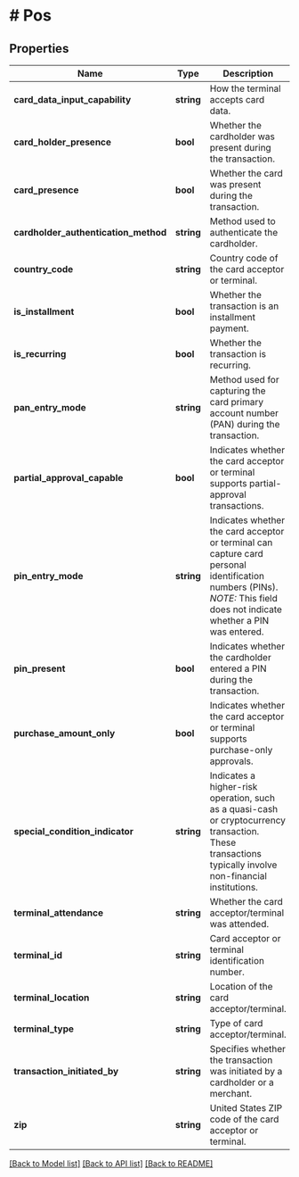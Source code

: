 # # Pos

## Properties

Name | Type | Description | Notes
------------ | ------------- | ------------- | -------------
**card_data_input_capability** | **string** | How the terminal accepts card data. | [optional]
**card_holder_presence** | **bool** | Whether the cardholder was present during the transaction. | [optional] [default to false]
**card_presence** | **bool** | Whether the card was present during the transaction. | [optional] [default to false]
**cardholder_authentication_method** | **string** | Method used to authenticate the cardholder. | [optional]
**country_code** | **string** | Country code of the card acceptor or terminal. | [optional]
**is_installment** | **bool** | Whether the transaction is an installment payment. | [optional] [default to false]
**is_recurring** | **bool** | Whether the transaction is recurring. | [optional] [default to false]
**pan_entry_mode** | **string** | Method used for capturing the card primary account number (PAN) during the transaction. | [optional]
**partial_approval_capable** | **bool** | Indicates whether the card acceptor or terminal supports partial-approval transactions. | [optional] [default to false]
**pin_entry_mode** | **string** | Indicates whether the card acceptor or terminal can capture card personal identification numbers (PINs).  *NOTE:* This field does not indicate whether a PIN was entered. | [optional]
**pin_present** | **bool** | Indicates whether the cardholder entered a PIN during the transaction. | [optional] [default to false]
**purchase_amount_only** | **bool** | Indicates whether the card acceptor or terminal supports purchase-only approvals. | [optional] [default to false]
**special_condition_indicator** | **string** | Indicates a higher-risk operation, such as a quasi-cash or cryptocurrency transaction.  These transactions typically involve non-financial institutions. | [optional]
**terminal_attendance** | **string** | Whether the card acceptor/terminal was attended. | [optional]
**terminal_id** | **string** | Card acceptor or terminal identification number. | [optional]
**terminal_location** | **string** | Location of the card acceptor/terminal. | [optional]
**terminal_type** | **string** | Type of card acceptor/terminal. | [optional]
**transaction_initiated_by** | **string** | Specifies whether the transaction was initiated by a cardholder or a merchant. | [optional]
**zip** | **string** | United States ZIP code of the card acceptor or terminal. | [optional]

[[Back to Model list]](../../README.md#models) [[Back to API list]](../../README.md#endpoints) [[Back to README]](../../README.md)
